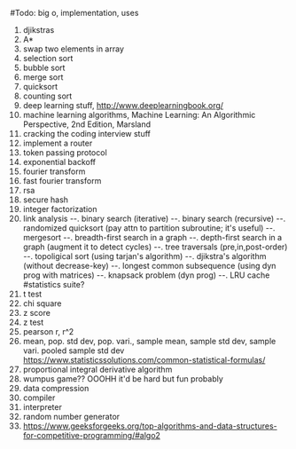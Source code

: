 #Todo: big o, implementation, uses
  1. djikstras
  2. A*
  3. swap two elements in array
  4. selection sort
  5. bubble sort
  6. merge sort
  7. quicksort
  8. counting sort
  9. deep learning stuff, http://www.deeplearningbook.org/
  10. machine learning algorithms, Machine Learning: An Algorithmic Perspective, 2nd Edition, Marsland
  11. cracking the coding interview stuff
  12. implement a router
  13. token passing protocol
  14. exponential backoff
  15. fourier transform
  16. fast fourier transform
  17. rsa
  18. secure hash 
  19. integer factorization
  20. link analysis
  --. binary search (iterative)
  --. binary search (recursive)
  --. randomized quicksort (pay attn to partition subroutine; it's useful)
  --. mergesort
  --. breadth-first search in a graph
  --. depth-first search in a graph (augment it to detect cycles)
  --. tree traversals (pre,in,post-order)
  --. topoligical sort (using tarjan's algorithm)
  --. djikstra's algorithm (without decrease-key)
  --. longest common subsequence 
    (using dyn prog with matrices)
  --. knapsack problem (dyn prog)
  --. LRU cache
#statistics suite?
  21. t test
  22. chi square
  23. z score
  24. z test
  25. pearson r, r^2
  26. mean, pop. std dev, pop. vari., sample mean, sample std dev, sample vari. pooled sample std dev
    https://www.statisticssolutions.com/common-statistical-formulas/
  27. proportional integral derivative algorithm
  28. wumpus game?? OOOHH it'd be hard but fun probably
  29. data compression
  30. compiler
  31. interpreter
  32. random number generator
  33. https://www.geeksforgeeks.org/top-algorithms-and-data-structures-for-competitive-programming/#algo2
